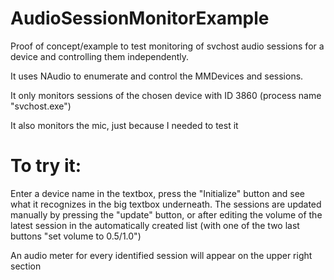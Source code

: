 # AudioSessionMonitorExample
Proof of concept/example to test monitoring of svchost audio sessions for a device and controlling them independently.

It uses NAudio to enumerate and control the MMDevices and sessions.

It only monitors sessions of the chosen device with ID 3860 (process name "svchost.exe")

It also monitors the mic, just because I needed to test it

# To try it:
Enter a device name in the textbox, press the "Initialize" button and see what it recognizes in the big textbox underneath.
The sessions are updated manually by pressing the "update" button, or after editing the volume of the latest session in the automatically created list (with one of the two last buttons "set volume to 0.5/1.0")

An audio meter for every identified session will appear on the upper right section